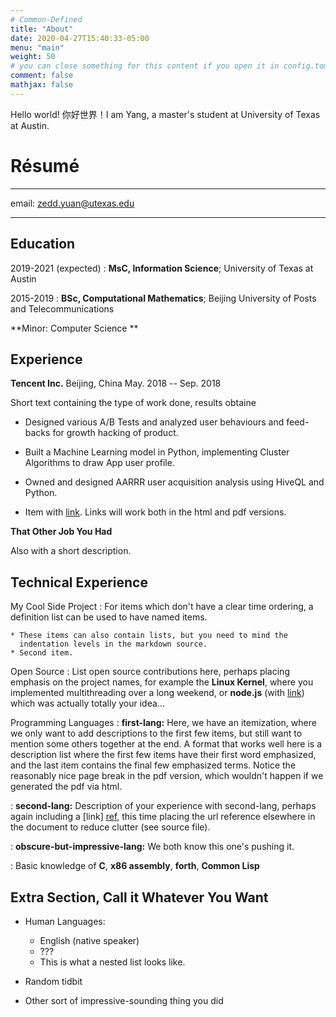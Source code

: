 ```yaml
---
# Common-Defined
title: "About"
date: 2020-04-27T15:40:33-05:00
menu: "main"
weight: 50
# you can close something for this content if you open it in config.toml.
comment: false
mathjax: false
---
```


Hello world! 你好世界！I am Yang, a master's student at University of Texas at Austin. 



Résumé
============

-------------------     ----------------------------
email: zedd.yuan@utexas.edu
-------------------     ----------------------------

Education
---------

2019-2021 (expected)
:   **MsC, Information Science**; University of Texas at Austin

2015-2019
:   **BSc, Computational Mathematics**; Beijing University of Posts and Telecommunications

   **Minor: Computer Science **

Experience
----------

**Tencent Inc.** Beijing, China    May. 2018 -- Sep. 2018

Short text containing the type of work done, results obtaine

* Designed various A/B Tests and analyzed user behaviours and feed-backs for growth hacking of product.
* Built a Machine Learning model in Python, implementing Cluster Algorithms to draw App user profile.
* Owned and designed AARRR user acquisition analysis using HiveQL and Python.

* Item with [link](http://www.example.com). Links will work both in
  the html and pdf versions.

**That Other Job You Had**

Also with a short description.

Technical Experience
--------------------

My Cool Side Project
:   For items which don't have a clear time ordering, a definition
    list can be used to have named items.

    * These items can also contain lists, but you need to mind the
      indentation levels in the markdown source.
    * Second item.

Open Source
:   List open source contributions here, perhaps placing emphasis on
    the project names, for example the **Linux Kernel**, where you
    implemented multithreading over a long weekend, or **node.js**
    (with [link](http://nodejs.org)) which was actually totally
    your idea...

Programming Languages
:   **first-lang:** Here, we have an itemization, where we only want
    to add descriptions to the first few items, but still want to
    mention some others together at the end. A format that works well
    here is a description list where the first few items have their
    first word emphasized, and the last item contains the final few
    emphasized terms. Notice the reasonably nice page break in the pdf
    version, which wouldn't happen if we generated the pdf via html.

:   **second-lang:** Description of your experience with second-lang,
    perhaps again including a [link] [ref], this time placing the url
    reference elsewhere in the document to reduce clutter (see source
    file). 

:   **obscure-but-impressive-lang:** We both know this one's pushing
    it.

:   Basic knowledge of **C**, **x86 assembly**, **forth**, **Common Lisp**

[ref]: https://github.com/githubuser/superlongprojectname

Extra Section, Call it Whatever You Want
----------------------------------------

* Human Languages:

     * English (native speaker)
     * ???
     * This is what a nested list looks like.

* Random tidbit

* Other sort of impressive-sounding thing you did
